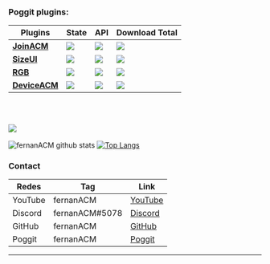 ### Poggit plugins:

| **Plugins** | **State** | **API** | **Download Total** |
| --- | --- | --- | --- |
|**[JoinACM](https://poggit.pmmp.io/p/JoinACM/1.0)** | [![](https://poggit.pmmp.io/shield.state/JoinACM)](https://poggit.pmmp.io/p/JoinACM) | [![](https://poggit.pmmp.io/shield.api/JoinACM)](https://poggit.pmmp.io/p/JoinACM) | [![](https://poggit.pmmp.io/shield.dl.total/JoinACM)](https://poggit.pmmp.io/p/JoinACM) |
| **[SizeUI](https://poggit.pmmp.io/p/SizeUI/1.0)** | [![](https://poggit.pmmp.io/shield.state/SizeUI)](https://poggit.pmmp.io/p/SizeUI) | [![](https://poggit.pmmp.io/shield.api/SizeUI)](https://poggit.pmmp.io/p/SizeUI) | [![](https://poggit.pmmp.io/shield.dl.total/SizeUI)](https://poggit.pmmp.io/p/SizeUI) |
| **[RGB](https://poggit.pmmp.io/p/RGB/1.0)** | [![](https://poggit.pmmp.io/shield.state/RGB)](https://poggit.pmmp.io/p/RGB) | [![](https://poggit.pmmp.io/shield.api/RGB)](https://poggit.pmmp.io/p/RGB) | [![](https://poggit.pmmp.io/shield.dl.total/RGB)](https://poggit.pmmp.io/p/RGB) |
| **[DeviceACM](https://poggit.pmmp.io/p/DeviceACM/1.0)** | [![](https://poggit.pmmp.io/shield.state/DeviceACM)](https://poggit.pmmp.io/p/DeviceACM) | [![](https://poggit.pmmp.io/shield.api/DeviceACM)](https://poggit.pmmp.io/p/DeviceACM) | [![](https://poggit.pmmp.io/shield.dl.total/DeviceACM)](https://poggit.pmmp.io/p/DeviceACM) |

<!--
**fernanACM/fernanACM** is a ✨ _special_ ✨ repository because its `README.md` (this file) appears on your GitHub profile.

Here are some ideas to get you started:

- 🔭 I’m currently working on ...
- 🌱 I’m currently learning ...
- 👯 I’m looking to collaborate on ...
- 🤔 I’m looking for help with ...
- 💬 Ask me about ...
- 📫 How to reach me: ...
- 😄 Pronouns: ...
- ⚡ Fun fact: ...
-->

<br>

![](https://komarev.com/ghpvc/?username=fernanACM&color=green)
---
![fernanACM github stats](https://github-readme-stats.vercel.app/api/?username=fernanACM&show_icons=true&hide_border=true&theme=algolia&count_private=true)
[![Top Langs](https://github-readme-stats.vercel.app/api/top-langs/?username=fernanACM&show_icons=true&hide_border=true&theme=algolia&count_private=true)](https://github.com/fernanACM)

### Contact
| Redes | Tag | Link |
|-------|-------------|------|
| YouTube | fernanACM | [YouTube](https://www.youtube.com/channel/UC-M5iTrCItYQBg5GMuX5ySw) | 
| Discord | fernanACM#5078 | [Discord](https://discord.gg/YyE9XFckqb) |
| GitHub | fernanACM | [GitHub](https://github.com/fernanACM)
| Poggit | fernanACM | [Poggit](https://poggit.pmmp.io/ci/fernanACM)
****
<!--
